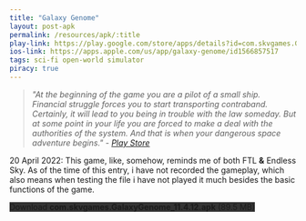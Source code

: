 ```yaml
---
title: "Galaxy Genome"
layout: post-apk
permalink: /resources/apk/:title
play-link: https://play.google.com/store/apps/details?id=com.skvgames.GalaxyGenome
ios-link: https://apps.apple.com/us/app/galaxy-genome/id1566857517
tags: sci-fi open-world simulator
piracy: true
---
```


> _"At the beginning of the game you are a pilot of a small ship. Financial struggle forces you to start transporting contraband. Certainly, it will lead to you being in trouble with the law someday. But at some point in your life you are forced to make a deal with the authorities of the system. And that is when your dangerous space adventure begins." - <a href="https://play.google.com/store/apps/details?id=com.skvgames.GalaxyGenome" target="_blank">Play Store</a>_

<span class="timestamp">20 April 2022:</span> This game, like, somehow, reminds me of both FTL **&** Endless Sky. As of the time of this entry, i have not recorded the gameplay, which also means when testing the file i have not played it much besides the basic functions of the game.

<div class="text-center">
    <a class="btn btn-dark btn-block w-100" onclick='apk("com.skvgames.GalaxyGenome_11.4.12.apk")' target="_blank" style="text-decoration: none; background-color: #333;"> Download <b>com.skvgames.GalaxyGenome_11.4.12.apk</b> (89.5 MB)</a>
</div>
